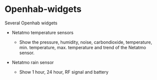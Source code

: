 # Openhab-widgets
Several Openhab widgets

- Netatmo temperature sensors
	- Show the pressure, humidity, noise, carbondioxide, temperature, min. temperature, max. temperature and trend of the Netatmo sensor.

- Netatmo rain sensor
	- Show 1 hour, 24 hour, RF signal and battery 

